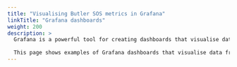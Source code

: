 ```yaml
---
title: "Visualising Butler SOS metrics in Grafana"
linkTitle: "Grafana dashboards"
weight: 200
description: >
  Grafana is a powerful tool for creating dashboards that visualise data from various sources. 
  
  This page shows examples of Grafana dashboards that visualise data from Butler SOS.
---
```

